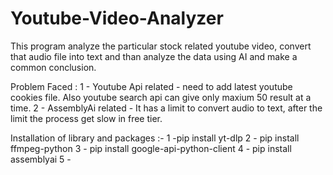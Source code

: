# Youtube-Video-Analyzer
This program analyze the particular stock related youtube video, convert that audio file into text and than analyze the data using AI and make a common conclusion.

Problem Faced : 
1 - Youtube Api related - need to add latest youtube cookies file. Also youtube search api can give only maxium 50 result at a time.
2 - AssemblyAi related - It has a limit to convert audio to text, after the limit the process get slow in free tier.

Installation of library and packages :-
1 -pip install yt-dlp
2 - pip install ffmpeg-python
3 - pip install google-api-python-client
4 - pip install assemblyai
5 - 
